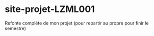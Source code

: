 # site-projet-LZML001
Refonte complète de mon projet (pour repartir au propre pour finir le semestre)
